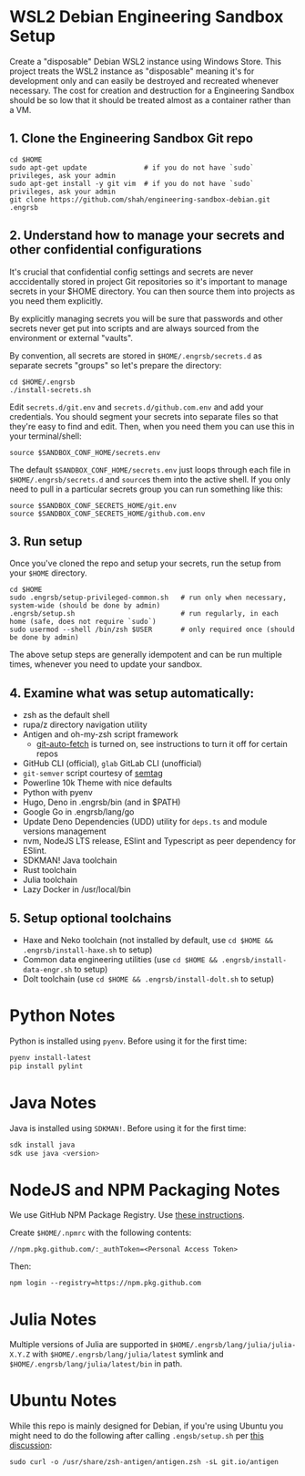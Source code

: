 # WSL2 Debian Engineering Sandbox Setup

Create a "disposable" Debian WSL2 instance using Windows Store. This project treats the WSL2 instance as "disposable" meaning it's for development only and can easily be destroyed and recreated whenever necessary. The cost for creation and destruction for a Engineering Sandbox should be so low that it should be treated almost as a container rather than a VM. 

## 1. Clone the Engineering Sandbox Git repo

    cd $HOME
    sudo apt-get update              # if you do not have `sudo` privileges, ask your admin
    sudo apt-get install -y git vim  # if you do not have `sudo` privileges, ask your admin
    git clone https://github.com/shah/engineering-sandbox-debian.git .engrsb

## 2. Understand how to manage your secrets and other confidential configurations

It's crucial that confidential config settings and secrets are never acccidentally stored in project Git repositories so it's important to manage secrets in your $HOME directory. You can then source them into projects as you need them explicitly. 

By explicitly managing secrets you will be sure that passwords and other secrets never get put into scripts and are always sourced from the environment or external "vaults".

By convention, all secrets are stored in `$HOME/.engrsb/secrets.d` as separate secrets "groups" so let's prepare the directory:

    cd $HOME/.engrsb
    ./install-secrets.sh

Edit `secrets.d/git.env` and `secrets.d/github.com.env` and add your credentials. You should segment your secrets into separate files so that they're easy to find and edit. Then, when you need them you can use this in your terminal/shell:

    source $SANDBOX_CONF_HOME/secrets.env

The default `$SANDBOX_CONF_HOME/secrets.env` just loops through each file in `$HOME/.engrsb/secrets.d` and `source`s them into the active shell. If you only need to pull in a particular secrets group you can run something like this:

    source $SANDBOX_CONF_SECRETS_HOME/git.env
    source $SANDBOX_CONF_SECRETS_HOME/github.com.env

## 3. Run setup

Once you've cloned the repo and setup your secrets, run the setup from your `$HOME` directory. 

    cd $HOME
    sudo .engrsb/setup-privileged-common.sh   # run only when necessary, system-wide (should be done by admin)
    .engrsb/setup.sh                          # run regularly, in each home (safe, does not require `sudo`)
    sudo usermod --shell /bin/zsh $USER       # only required once (should be done by admin)

The above setup steps are generally idempotent and can be run multiple times, whenever you need to update your sandbox.

## 4. Examine what was setup automatically:

* zsh as the default shell
* rupa/z directory navigation utility
* Antigen and oh-my-zsh script framework
  * [git-auto-fetch](https://github.com/ohmyzsh/ohmyzsh/tree/master/plugins/git-auto-fetch) is turned on, see instructions to turn it off for certain repos
* GitHub CLI (official), `glab` GitLab CLI (unofficial)
* `git-semver` script courtesy of [semtag](https://github.com/pnikosis/semtag)
* Powerline 10k Theme with nice defaults
* Python with pyenv
* Hugo, Deno in .engrsb/bin (and in $PATH)
* Google Go in .engrsb/lang/go
* Update Deno Dependencies (UDD) utility for `deps.ts` and module versions management
* nvm, NodeJS LTS release, ESlint and Typescript as peer dependency for ESlint.
* SDKMAN! Java toolchain
* Rust toolchain
* Julia toolchain
* Lazy Docker in /usr/local/bin

## 5. Setup optional toolchains

* Haxe and Neko toolchain (not installed by default, use `cd $HOME && .engrsb/install-haxe.sh` to setup)
* Common data engineering utilities (use `cd $HOME && .engrsb/install-data-engr.sh` to setup)
* Dolt toolchain (use `cd $HOME && .engrsb/install-dolt.sh` to setup)

# Python Notes

Python is installed using `pyenv`. Before using it for the first time:

```bash
pyenv install-latest
pip install pylint
```

# Java Notes

Java is installed using `SDKMAN!`. Before using it for the first time:

```bash
sdk install java
sdk use java <version>
```

# NodeJS and NPM Packaging Notes

We use GitHub NPM Package Registry. Use [these instructions](https://docs.github.com/en/packages/using-github-packages-with-your-projects-ecosystem/configuring-npm-for-use-with-github-packages).

Create `$HOME/.npmrc` with the following contents:

    //npm.pkg.github.com/:_authToken=<Personal Access Token>

Then:

    npm login --registry=https://npm.pkg.github.com

# Julia Notes

Multiple versions of Julia are supported in `$HOME/.engrsb/lang/julia/julia-X.Y.Z` with `$HOME/.engrsb/lang/julia/latest` symlink and `$HOME/.engrsb/lang/julia/latest/bin` in path.

# Ubuntu Notes

While this repo is mainly designed for Debian, if you're using Ubuntu you might need to do the following after calling `.engsb/setup.sh` per [this discussion](https://github.com/zsh-users/antigen/issues/659#issuecomment-413182473):

    sudo curl -o /usr/share/zsh-antigen/antigen.zsh -sL git.io/antigen


